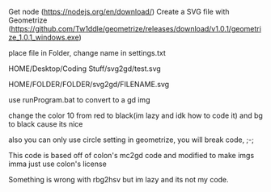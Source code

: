Get node (https://nodejs.org/en/download/)
Create a SVG file with Geometrize (https://github.com/Tw1ddle/geometrize/releases/download/v1.0.1/geometrize_1.0.1_windows.exe)

place file in Folder, change name in settings.txt

HOME/Desktop/Coding Stuff/svg2gd/test.svg

HOME/FOLDER/FOLDER/svg2gd/FILENAME.svg

use runProgram.bat to convert to a gd img

change the color 10 from red to black(im lazy and idk how to code it)
and bg to black cause its nice

also you can only use circle setting in geometrize, you will break code, ;-;

This code is based off of colon's mc2gd code and modified to make imgs
imma just use colon's license





Something is wrong with rbg2hsv but im lazy and its not my code.